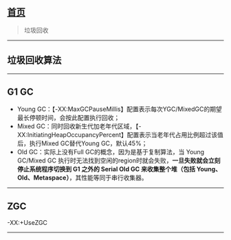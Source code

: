 ## [首页](/blog/)

> 垃圾回收

***

## 垃圾回收算法


***

## G1 GC

- Young GC：【-XX:MaxGCPauseMillis】配置表示每次YGC/MixedGC的期望最长停顿时间，会按此配置执行回收；
- Mixed GC：同时回收新生代加老年代区域，【-XX:InitiatingHeapOccupancyPercent】配置表示当老年代占用比例超过该值后，执行Mixed GC替代Young GC，默认45%；
- Old GC：实际上没有Full GC的概念，因为是基于复制算法，当 Young GC/Mixed GC 执行时无法找到空闲的region时就会失败，**一旦失败就会立刻停止系统程序切换到 G1 之外的 Serial Old GC 来收集整个堆（包括 Young、Old、Metaspace）**，其性能等同于串行收集器。

***

## ZGC

-XX:+UseZGC

***